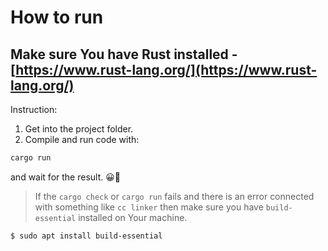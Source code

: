 # How to run

## Make sure You have Rust installed - [https://www.rust-lang.org/](https://www.rust-lang.org/)

Instruction:

1. Get into the project folder.
2. Compile and run code with:

```rs
cargo run
```

and wait for the result. 😀🦀

> If the `cargo check` or `cargo run` fails and there is an error connected with something like `cc linker` then make sure you have `build-essential` installed on Your machine.

```sh
$ sudo apt install build-essential
```
